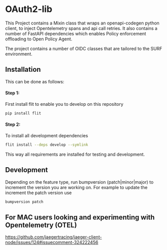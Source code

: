 # OAuth2-lib
This Project contains a Mixin class that wraps an openapi-codegen python client, to inject Opentelemetry spans
and api call retries. It also contains a number of FastAPI dependencies which enables Policy enforcement offloading
to Open Policy Agent.

The project contains a number of OIDC classes that are tailored to the SURF environment.


## Installation
This can be done as follows:

#### Step 1:
First install flit to enable you to develop on this repository
```bash
pip install flit
```
#### Step 2:

To install all development dependencies
```bash
flit install --deps develop --symlink
```

This way all requirements are installed for testing and development.

## Development
Depending on the feature type, run bumpversion (patch|minor|major) to increment the version you are working on. For
example to update the increment the patch version use
```bash
bumpversion patch
```

## For MAC users looking and experimenting with Opentelemetry (OTEL)
https://github.com/jaegertracing/jaeger-client-node/issues/124#issuecomment-324222456
